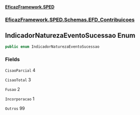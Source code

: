 #### [EficazFramework.SPED](EficazFrameworkSPED.md 'EficazFramework SPED')
### [EficazFramework.SPED.Schemas.EFD_Contribuicoes](EficazFramework.SPED.Schemas.EFD_Contribuicoes.md 'EficazFramework.SPED.Schemas.EFD_Contribuicoes')

## IndicadorNaturezaEventoSucessao Enum

```csharp
public enum IndicadorNaturezaEventoSucessao
```
### Fields

<a name='EficazFramework.SPED.Schemas.EFD_Contribuicoes.IndicadorNaturezaEventoSucessao.CisaoParcial'></a>

`CisaoParcial` 4

<a name='EficazFramework.SPED.Schemas.EFD_Contribuicoes.IndicadorNaturezaEventoSucessao.CisaoTotal'></a>

`CisaoTotal` 3

<a name='EficazFramework.SPED.Schemas.EFD_Contribuicoes.IndicadorNaturezaEventoSucessao.Fusao'></a>

`Fusao` 2

<a name='EficazFramework.SPED.Schemas.EFD_Contribuicoes.IndicadorNaturezaEventoSucessao.Incorporacao'></a>

`Incorporacao` 1

<a name='EficazFramework.SPED.Schemas.EFD_Contribuicoes.IndicadorNaturezaEventoSucessao.Outros'></a>

`Outros` 99